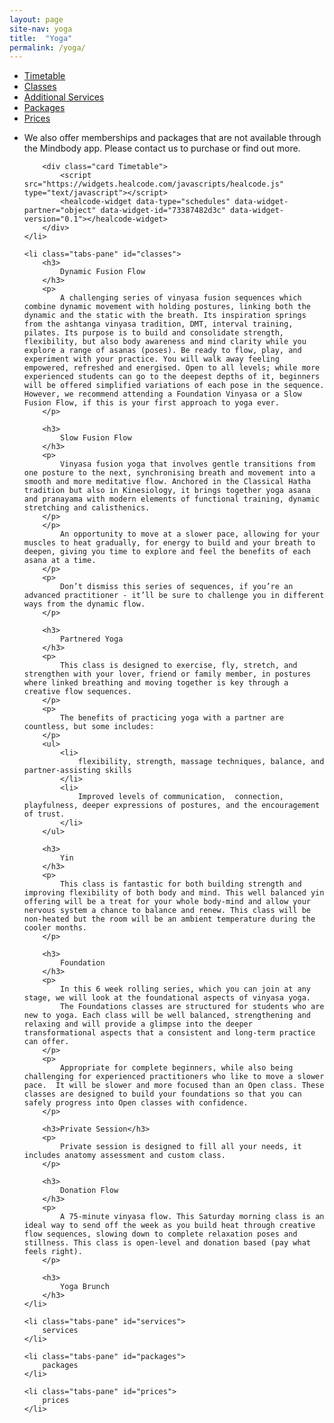 ```yaml
---
layout: page
site-nav: yoga
title:  "Yoga"
permalink: /yoga/
---
```


<div class="tabs-wrapper">
	<ul class="tabs">
		<li class="tabs-listItem active">
			<a class="tabs-link" href="#timetable">Timetable</a>
		</li>
		<li class="tabs-listItem">
			<a class="tabs-link" href="#classes">Classes</a>
		</li>
		<li class="tabs-listItem">
			<a class="tabs-link" href="#services">Additional Services</a>
		</li>
		<li class="tabs-listItem">
			<a class="tabs-link" href="#packages">Packages</a>
		</li>
		<li class="tabs-listItem">
			<a class="tabs-link" href="#prices">Prices</a>
		</li>
	</ul>
</div>

<ul class="tabs-content">
	<li class="tabs-pane active" id="timetable">
		<p>
			We also offer memberships and packages that are not available through the Mindbody app. Please contact us to purchase or find out more.
		</p>

		<div class="card Timetable">
			<script src="https://widgets.healcode.com/javascripts/healcode.js" type="text/javascript"></script>
			<healcode-widget data-type="schedules" data-widget-partner="object" data-widget-id="73387482d3c" data-widget-version="0.1"></healcode-widget>
		</div>
	</li>

	<li class="tabs-pane" id="classes">
		<h3>
			Dynamic Fusion Flow
		</h3>
		<p>
			A challenging series of vinyasa fusion sequences which combine dynamic movement with holding postures, linking both the dynamic and the static with the breath. Its inspiration springs from the ashtanga vinyasa tradition, DMT, interval training, pilates. Its purpose is to build and consolidate strength, flexibility, but also body awareness and mind clarity while you explore a range of asanas (poses). Be ready to flow, play, and experiment with your practice. You will walk away feeling empowered, refreshed and energised. Open to all levels; while more experienced students can go to the deepest depths of it, beginners will be offered simplified variations of each pose in the sequence. However, we recommend attending a Foundation Vinyasa or a Slow Fusion Flow, if this is your first approach to yoga ever. 
		</p>

		<h3>
			Slow Fusion Flow
		</h3>
		<p>
			Vinyasa fusion yoga that involves gentle transitions from one posture to the next, synchronising breath and movement into a smooth and more meditative flow. Anchored in the Classical Hatha tradition but also in Kinesiology, it brings together yoga asana and pranayama with modern elements of functional training, dynamic stretching and calisthenics.
		</p>
		</p>
			An opportunity to move at a slower pace, allowing for your muscles to heat gradually, for energy to build and your breath to deepen, giving you time to explore and feel the benefits of each asana at a time.
		</p>
		<p>
			Don’t dismiss this series of sequences, if you’re an advanced practitioner - it’ll be sure to challenge you in different ways from the dynamic flow.  
		</p>

		<h3>
			Partnered Yoga
		</h3>
		<p>
			This class is designed to exercise, fly, stretch, and strengthen with your lover, friend or family member, in postures where linked breathing and moving together is key through a creative flow sequences.
		</p>
		<p>
			The benefits of practicing yoga with a partner are countless, but some includes:
		</p>
		<ul>
			<li>
				flexibility, strength, massage techniques, balance, and partner-assisting skills
			</li>
			<li>
				Improved levels of communication,  connection, playfulness, deeper expressions of postures, and the encouragement of trust.
			</li>
		</ul>

		<h3>
			Yin
		</h3>
		<p>
			This class is fantastic for both building strength and improving flexibility of both body and mind. This well balanced yin offering will be a treat for your whole body-mind and allow your nervous system a chance to balance and renew. This class will be non-heated but the room will be an ambient temperature during the cooler months.
		</p>

		<h3>
			Foundation
		</h3>
		<p>
			In this 6 week rolling series, which you can join at any stage, we will look at the foundational aspects of vinyasa yoga.
			The Foundations classes are structured for students who are new to yoga. Each class will be well balanced, strengthening and relaxing and will provide a glimpse into the deeper transformational aspects that a consistent and long-term practice can offer.
		</p>
		<p>
			Appropriate for complete beginners, while also being challenging for experienced practitioners who like to move a slower pace.  It will be slower and more focused than an Open class. These classes are designed to build your foundations so that you can safely progress into Open classes with confidence.
		</p>

		<h3>Private Session</h3>
		<p>
			Private session is designed to fill all your needs, it includes anatomy assessment and custom class.
		</p>

		<h3>
			Donation Flow
		</h3>
		<p>
			A 75-minute vinyasa flow. This Saturday morning class is an ideal way to send off the week as you build heat through creative flow sequences, slowing down to complete relaxation poses and stillness. This class is open-level and donation based (pay what feels right).
		</p>

		<h3>
			Yoga Brunch
		</h3>
	</li>

	<li class="tabs-pane" id="services">
		services
	</li>

	<li class="tabs-pane" id="packages">
		packages
	</li>

	<li class="tabs-pane" id="prices">
		prices
	</li>
</ul>




